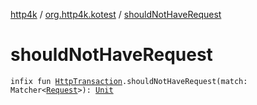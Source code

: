 [http4k](../index.md) / [org.http4k.kotest](index.md) / [shouldNotHaveRequest](./should-not-have-request.md)

# shouldNotHaveRequest

`infix fun `[`HttpTransaction`](../org.http4k.core/-http-transaction/index.md)`.shouldNotHaveRequest(match: Matcher<`[`Request`](../org.http4k.core/-request/index.md)`>): `[`Unit`](https://kotlinlang.org/api/latest/jvm/stdlib/kotlin/-unit/index.html)